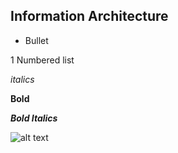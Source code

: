 ## Information Architecture

* Bullet

1 Numbered list

_italics_

**Bold**

***Bold Italics***

![alt text](https://github.com/maubanel/bnb/tree/master/Images/CardSortingByCompetition.jpg "Logo Title Text 1")

